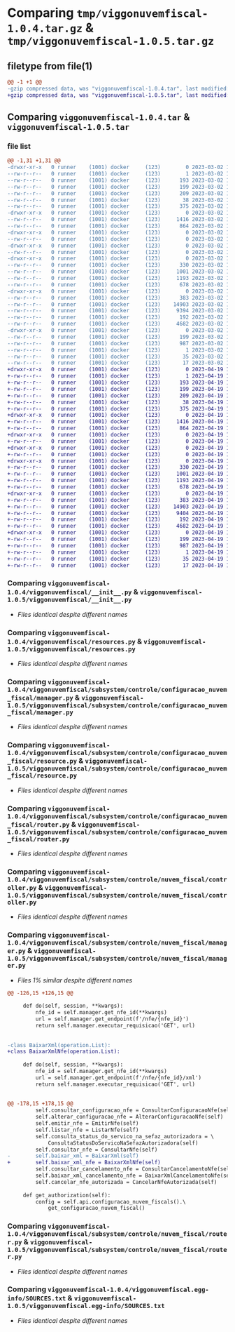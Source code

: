 # Comparing `tmp/viggonuvemfiscal-1.0.4.tar.gz` & `tmp/viggonuvemfiscal-1.0.5.tar.gz`

## filetype from file(1)

```diff
@@ -1 +1 @@
-gzip compressed data, was "viggonuvemfiscal-1.0.4.tar", last modified: Thu Mar  2 13:27:45 2023, max compression
+gzip compressed data, was "viggonuvemfiscal-1.0.5.tar", last modified: Wed Apr 19 13:20:06 2023, max compression
```

## Comparing `viggonuvemfiscal-1.0.4.tar` & `viggonuvemfiscal-1.0.5.tar`

### file list

```diff
@@ -1,31 +1,31 @@
-drwxr-xr-x   0 runner    (1001) docker     (123)        0 2023-03-02 13:27:45.265880 viggonuvemfiscal-1.0.4/
--rw-r--r--   0 runner    (1001) docker     (123)        1 2023-03-02 13:26:53.000000 viggonuvemfiscal-1.0.4/AUTHORS
--rw-r--r--   0 runner    (1001) docker     (123)      193 2023-03-02 13:26:53.000000 viggonuvemfiscal-1.0.4/MANIFEST.in
--rw-r--r--   0 runner    (1001) docker     (123)      199 2023-03-02 13:27:45.261880 viggonuvemfiscal-1.0.4/PKG-INFO
--rw-r--r--   0 runner    (1001) docker     (123)      209 2023-03-02 13:26:53.000000 viggonuvemfiscal-1.0.4/requirements.txt
--rw-r--r--   0 runner    (1001) docker     (123)       38 2023-03-02 13:27:45.265880 viggonuvemfiscal-1.0.4/setup.cfg
--rw-r--r--   0 runner    (1001) docker     (123)      375 2023-03-02 13:26:53.000000 viggonuvemfiscal-1.0.4/setup.py
-drwxr-xr-x   0 runner    (1001) docker     (123)        0 2023-03-02 13:27:45.261880 viggonuvemfiscal-1.0.4/viggonuvemfiscal/
--rw-r--r--   0 runner    (1001) docker     (123)     1416 2023-03-02 13:26:53.000000 viggonuvemfiscal-1.0.4/viggonuvemfiscal/__init__.py
--rw-r--r--   0 runner    (1001) docker     (123)      864 2023-03-02 13:26:53.000000 viggonuvemfiscal-1.0.4/viggonuvemfiscal/resources.py
-drwxr-xr-x   0 runner    (1001) docker     (123)        0 2023-03-02 13:27:45.261880 viggonuvemfiscal-1.0.4/viggonuvemfiscal/subsystem/
--rw-r--r--   0 runner    (1001) docker     (123)        0 2023-03-02 13:26:53.000000 viggonuvemfiscal-1.0.4/viggonuvemfiscal/subsystem/__init__.py
-drwxr-xr-x   0 runner    (1001) docker     (123)        0 2023-03-02 13:27:45.261880 viggonuvemfiscal-1.0.4/viggonuvemfiscal/subsystem/controle/
--rw-r--r--   0 runner    (1001) docker     (123)        0 2023-03-02 13:26:53.000000 viggonuvemfiscal-1.0.4/viggonuvemfiscal/subsystem/controle/__init__.py
-drwxr-xr-x   0 runner    (1001) docker     (123)        0 2023-03-02 13:27:45.261880 viggonuvemfiscal-1.0.4/viggonuvemfiscal/subsystem/controle/configuracao_nuvem_fiscal/
--rw-r--r--   0 runner    (1001) docker     (123)      330 2023-03-02 13:26:53.000000 viggonuvemfiscal-1.0.4/viggonuvemfiscal/subsystem/controle/configuracao_nuvem_fiscal/__init__.py
--rw-r--r--   0 runner    (1001) docker     (123)     1001 2023-03-02 13:26:53.000000 viggonuvemfiscal-1.0.4/viggonuvemfiscal/subsystem/controle/configuracao_nuvem_fiscal/manager.py
--rw-r--r--   0 runner    (1001) docker     (123)     1193 2023-03-02 13:26:53.000000 viggonuvemfiscal-1.0.4/viggonuvemfiscal/subsystem/controle/configuracao_nuvem_fiscal/resource.py
--rw-r--r--   0 runner    (1001) docker     (123)      678 2023-03-02 13:26:53.000000 viggonuvemfiscal-1.0.4/viggonuvemfiscal/subsystem/controle/configuracao_nuvem_fiscal/router.py
-drwxr-xr-x   0 runner    (1001) docker     (123)        0 2023-03-02 13:27:45.261880 viggonuvemfiscal-1.0.4/viggonuvemfiscal/subsystem/controle/nuvem_fiscal/
--rw-r--r--   0 runner    (1001) docker     (123)      383 2023-03-02 13:26:53.000000 viggonuvemfiscal-1.0.4/viggonuvemfiscal/subsystem/controle/nuvem_fiscal/__init__.py
--rw-r--r--   0 runner    (1001) docker     (123)    14903 2023-03-02 13:26:53.000000 viggonuvemfiscal-1.0.4/viggonuvemfiscal/subsystem/controle/nuvem_fiscal/controller.py
--rw-r--r--   0 runner    (1001) docker     (123)     9394 2023-03-02 13:26:53.000000 viggonuvemfiscal-1.0.4/viggonuvemfiscal/subsystem/controle/nuvem_fiscal/manager.py
--rw-r--r--   0 runner    (1001) docker     (123)      192 2023-03-02 13:26:53.000000 viggonuvemfiscal-1.0.4/viggonuvemfiscal/subsystem/controle/nuvem_fiscal/resource.py
--rw-r--r--   0 runner    (1001) docker     (123)     4682 2023-03-02 13:26:53.000000 viggonuvemfiscal-1.0.4/viggonuvemfiscal/subsystem/controle/nuvem_fiscal/router.py
-drwxr-xr-x   0 runner    (1001) docker     (123)        0 2023-03-02 13:27:45.261880 viggonuvemfiscal-1.0.4/viggonuvemfiscal.egg-info/
--rw-r--r--   0 runner    (1001) docker     (123)      199 2023-03-02 13:27:45.000000 viggonuvemfiscal-1.0.4/viggonuvemfiscal.egg-info/PKG-INFO
--rw-r--r--   0 runner    (1001) docker     (123)      987 2023-03-02 13:27:45.000000 viggonuvemfiscal-1.0.4/viggonuvemfiscal.egg-info/SOURCES.txt
--rw-r--r--   0 runner    (1001) docker     (123)        1 2023-03-02 13:27:45.000000 viggonuvemfiscal-1.0.4/viggonuvemfiscal.egg-info/dependency_links.txt
--rw-r--r--   0 runner    (1001) docker     (123)       35 2023-03-02 13:27:45.000000 viggonuvemfiscal-1.0.4/viggonuvemfiscal.egg-info/requires.txt
--rw-r--r--   0 runner    (1001) docker     (123)       17 2023-03-02 13:27:45.000000 viggonuvemfiscal-1.0.4/viggonuvemfiscal.egg-info/top_level.txt
+drwxr-xr-x   0 runner    (1001) docker     (123)        0 2023-04-19 13:20:06.185099 viggonuvemfiscal-1.0.5/
+-rw-r--r--   0 runner    (1001) docker     (123)        1 2023-04-19 13:19:01.000000 viggonuvemfiscal-1.0.5/AUTHORS
+-rw-r--r--   0 runner    (1001) docker     (123)      193 2023-04-19 13:19:01.000000 viggonuvemfiscal-1.0.5/MANIFEST.in
+-rw-r--r--   0 runner    (1001) docker     (123)      199 2023-04-19 13:20:06.185099 viggonuvemfiscal-1.0.5/PKG-INFO
+-rw-r--r--   0 runner    (1001) docker     (123)      209 2023-04-19 13:19:01.000000 viggonuvemfiscal-1.0.5/requirements.txt
+-rw-r--r--   0 runner    (1001) docker     (123)       38 2023-04-19 13:20:06.185099 viggonuvemfiscal-1.0.5/setup.cfg
+-rw-r--r--   0 runner    (1001) docker     (123)      375 2023-04-19 13:19:01.000000 viggonuvemfiscal-1.0.5/setup.py
+drwxr-xr-x   0 runner    (1001) docker     (123)        0 2023-04-19 13:20:06.181099 viggonuvemfiscal-1.0.5/viggonuvemfiscal/
+-rw-r--r--   0 runner    (1001) docker     (123)     1416 2023-04-19 13:19:01.000000 viggonuvemfiscal-1.0.5/viggonuvemfiscal/__init__.py
+-rw-r--r--   0 runner    (1001) docker     (123)      864 2023-04-19 13:19:01.000000 viggonuvemfiscal-1.0.5/viggonuvemfiscal/resources.py
+drwxr-xr-x   0 runner    (1001) docker     (123)        0 2023-04-19 13:20:06.181099 viggonuvemfiscal-1.0.5/viggonuvemfiscal/subsystem/
+-rw-r--r--   0 runner    (1001) docker     (123)        0 2023-04-19 13:19:01.000000 viggonuvemfiscal-1.0.5/viggonuvemfiscal/subsystem/__init__.py
+drwxr-xr-x   0 runner    (1001) docker     (123)        0 2023-04-19 13:20:06.181099 viggonuvemfiscal-1.0.5/viggonuvemfiscal/subsystem/controle/
+-rw-r--r--   0 runner    (1001) docker     (123)        0 2023-04-19 13:19:01.000000 viggonuvemfiscal-1.0.5/viggonuvemfiscal/subsystem/controle/__init__.py
+drwxr-xr-x   0 runner    (1001) docker     (123)        0 2023-04-19 13:20:06.181099 viggonuvemfiscal-1.0.5/viggonuvemfiscal/subsystem/controle/configuracao_nuvem_fiscal/
+-rw-r--r--   0 runner    (1001) docker     (123)      330 2023-04-19 13:19:01.000000 viggonuvemfiscal-1.0.5/viggonuvemfiscal/subsystem/controle/configuracao_nuvem_fiscal/__init__.py
+-rw-r--r--   0 runner    (1001) docker     (123)     1001 2023-04-19 13:19:01.000000 viggonuvemfiscal-1.0.5/viggonuvemfiscal/subsystem/controle/configuracao_nuvem_fiscal/manager.py
+-rw-r--r--   0 runner    (1001) docker     (123)     1193 2023-04-19 13:19:01.000000 viggonuvemfiscal-1.0.5/viggonuvemfiscal/subsystem/controle/configuracao_nuvem_fiscal/resource.py
+-rw-r--r--   0 runner    (1001) docker     (123)      678 2023-04-19 13:19:01.000000 viggonuvemfiscal-1.0.5/viggonuvemfiscal/subsystem/controle/configuracao_nuvem_fiscal/router.py
+drwxr-xr-x   0 runner    (1001) docker     (123)        0 2023-04-19 13:20:06.185099 viggonuvemfiscal-1.0.5/viggonuvemfiscal/subsystem/controle/nuvem_fiscal/
+-rw-r--r--   0 runner    (1001) docker     (123)      383 2023-04-19 13:19:01.000000 viggonuvemfiscal-1.0.5/viggonuvemfiscal/subsystem/controle/nuvem_fiscal/__init__.py
+-rw-r--r--   0 runner    (1001) docker     (123)    14903 2023-04-19 13:19:01.000000 viggonuvemfiscal-1.0.5/viggonuvemfiscal/subsystem/controle/nuvem_fiscal/controller.py
+-rw-r--r--   0 runner    (1001) docker     (123)     9404 2023-04-19 13:19:01.000000 viggonuvemfiscal-1.0.5/viggonuvemfiscal/subsystem/controle/nuvem_fiscal/manager.py
+-rw-r--r--   0 runner    (1001) docker     (123)      192 2023-04-19 13:19:01.000000 viggonuvemfiscal-1.0.5/viggonuvemfiscal/subsystem/controle/nuvem_fiscal/resource.py
+-rw-r--r--   0 runner    (1001) docker     (123)     4682 2023-04-19 13:19:01.000000 viggonuvemfiscal-1.0.5/viggonuvemfiscal/subsystem/controle/nuvem_fiscal/router.py
+drwxr-xr-x   0 runner    (1001) docker     (123)        0 2023-04-19 13:20:06.181099 viggonuvemfiscal-1.0.5/viggonuvemfiscal.egg-info/
+-rw-r--r--   0 runner    (1001) docker     (123)      199 2023-04-19 13:20:06.000000 viggonuvemfiscal-1.0.5/viggonuvemfiscal.egg-info/PKG-INFO
+-rw-r--r--   0 runner    (1001) docker     (123)      987 2023-04-19 13:20:06.000000 viggonuvemfiscal-1.0.5/viggonuvemfiscal.egg-info/SOURCES.txt
+-rw-r--r--   0 runner    (1001) docker     (123)        1 2023-04-19 13:20:06.000000 viggonuvemfiscal-1.0.5/viggonuvemfiscal.egg-info/dependency_links.txt
+-rw-r--r--   0 runner    (1001) docker     (123)       35 2023-04-19 13:20:06.000000 viggonuvemfiscal-1.0.5/viggonuvemfiscal.egg-info/requires.txt
+-rw-r--r--   0 runner    (1001) docker     (123)       17 2023-04-19 13:20:06.000000 viggonuvemfiscal-1.0.5/viggonuvemfiscal.egg-info/top_level.txt
```

### Comparing `viggonuvemfiscal-1.0.4/viggonuvemfiscal/__init__.py` & `viggonuvemfiscal-1.0.5/viggonuvemfiscal/__init__.py`

 * *Files identical despite different names*

### Comparing `viggonuvemfiscal-1.0.4/viggonuvemfiscal/resources.py` & `viggonuvemfiscal-1.0.5/viggonuvemfiscal/resources.py`

 * *Files identical despite different names*

### Comparing `viggonuvemfiscal-1.0.4/viggonuvemfiscal/subsystem/controle/configuracao_nuvem_fiscal/manager.py` & `viggonuvemfiscal-1.0.5/viggonuvemfiscal/subsystem/controle/configuracao_nuvem_fiscal/manager.py`

 * *Files identical despite different names*

### Comparing `viggonuvemfiscal-1.0.4/viggonuvemfiscal/subsystem/controle/configuracao_nuvem_fiscal/resource.py` & `viggonuvemfiscal-1.0.5/viggonuvemfiscal/subsystem/controle/configuracao_nuvem_fiscal/resource.py`

 * *Files identical despite different names*

### Comparing `viggonuvemfiscal-1.0.4/viggonuvemfiscal/subsystem/controle/configuracao_nuvem_fiscal/router.py` & `viggonuvemfiscal-1.0.5/viggonuvemfiscal/subsystem/controle/configuracao_nuvem_fiscal/router.py`

 * *Files identical despite different names*

### Comparing `viggonuvemfiscal-1.0.4/viggonuvemfiscal/subsystem/controle/nuvem_fiscal/controller.py` & `viggonuvemfiscal-1.0.5/viggonuvemfiscal/subsystem/controle/nuvem_fiscal/controller.py`

 * *Files identical despite different names*

### Comparing `viggonuvemfiscal-1.0.4/viggonuvemfiscal/subsystem/controle/nuvem_fiscal/manager.py` & `viggonuvemfiscal-1.0.5/viggonuvemfiscal/subsystem/controle/nuvem_fiscal/manager.py`

 * *Files 1% similar despite different names*

```diff
@@ -126,15 +126,15 @@
 
     def do(self, session, **kwargs):
         nfe_id = self.manager.get_nfe_id(**kwargs)
         url = self.manager.get_endpoint(f'/nfe/{nfe_id}')
         return self.manager.executar_requisicao('GET', url)
 
 
-class BaixarXml(operation.List):
+class BaixarXmlNfe(operation.List):
 
     def do(self, session, **kwargs):
         nfe_id = self.manager.get_nfe_id(**kwargs)
         url = self.manager.get_endpoint(f'/nfe/{nfe_id}/xml')
         return self.manager.executar_requisicao('GET', url)
 
 
@@ -178,15 +178,15 @@
         self.consultar_configuracao_nfe = ConsultarConfiguracaoNfe(self)
         self.alterar_configuracao_nfe = AlterarConfiguracaoNfe(self)
         self.emitir_nfe = EmitirNfe(self)
         self.listar_nfe = ListarNfe(self)
         self.consulta_status_do_servico_na_sefaz_autorizadora = \
             ConsultaStatusDoServicoNaSefazAutorizadora(self)
         self.consultar_nfe = ConsultarNfe(self)
-        self.baixar_xml = BaixarXml(self)
+        self.baixar_xml_nfe = BaixarXmlNfe(self)
         self.consultar_cancelamento_nfe = ConsultarCancelamentoNfe(self)
         self.baixar_xml_cancelamento_nfe = BaixarXmlCancelamentoNfe(self)
         self.cancelar_nfe_autorizada = CancelarNfeAutorizada(self)
 
     def get_authorization(self):
         config = self.api.configuracao_nuvem_fiscals().\
             get_configuracao_nuvem_fiscal()
```

### Comparing `viggonuvemfiscal-1.0.4/viggonuvemfiscal/subsystem/controle/nuvem_fiscal/router.py` & `viggonuvemfiscal-1.0.5/viggonuvemfiscal/subsystem/controle/nuvem_fiscal/router.py`

 * *Files identical despite different names*

### Comparing `viggonuvemfiscal-1.0.4/viggonuvemfiscal.egg-info/SOURCES.txt` & `viggonuvemfiscal-1.0.5/viggonuvemfiscal.egg-info/SOURCES.txt`

 * *Files identical despite different names*

